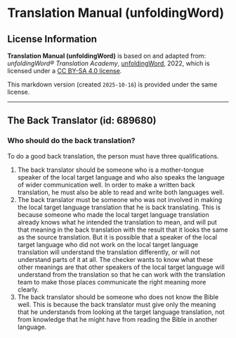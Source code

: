 # Translation Manual (unfoldingWord)

## License Information

**Translation Manual (unfoldingWord)** is based on and adapted from: _unfoldingWord® Translation Academy_, [unfoldingWord](https://unfoldingword.org/utw), 2022, which is licensed under a [CC BY-SA 4.0 license](https://creativecommons.org/licenses/by-sa/4.0/legalcode.en).

This markdown version (created `2025-10-16`) is provided under the same license.



--------------------------------

## The Back Translator (id: 689680)

### Who should do the back translation?

To do a good back translation, the person must have three qualifications.

1. The back translator should be someone who is a mother\-tongue speaker of the local target language and who also speaks the language of wider communication well. In order to make a written back translation, he must also be able to read and write both languages well.
2. The back translator must be someone who was not involved in making the local target language translation that he is back translating. This is because someone who made the local target language translation already knows what he intended the translation to mean, and will put that meaning in the back translation with the result that it looks the same as the source translation. But it is possible that a speaker of the local target language who did not work on the local target language translation will understand the translation differently, or will not understand parts of it at all. The checker wants to know what these other meanings are that other speakers of the local target language will understand from the translation so that he can work with the translation team to make those places communicate the right meaning more clearly.
3. The back translator should be someone who does not know the Bible well. This is because the back translator must give only the meaning that he understands from looking at the target language translation, not from knowledge that he might have from reading the Bible in another language.


